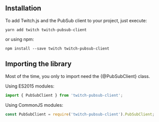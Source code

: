 ## Installation

To add Twitch.js and the PubSub client to your project, just execute:

	yarn add twitch twitch-pubsub-client

or using npm:

	npm install --save twitch twitch-pubsub-client

## Importing the library

Most of the time, you only to import need the {@PubSubClient} class.

Using ES2015 modules:

```typescript
import { PubSubClient } from 'twitch-pubsub-client';
```

Using CommonJS modules:

```typescript
const PubSubClient = require('twitch-pubsub-client').PubSubClient;
```
